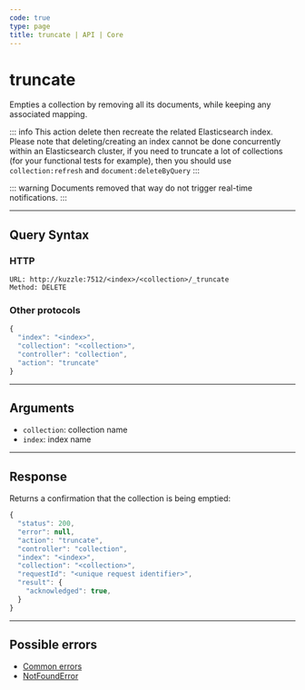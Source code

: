 ```yaml
---
code: true
type: page
title: truncate | API | Core
---
```


# truncate

Empties a collection by removing all its documents, while keeping any associated mapping.

::: info
This action delete then recreate the related Elasticsearch index.
Please note that deleting/creating an index cannot be done concurrently within an Elasticsearch cluster, if you need to truncate a lot of collections (for your functional tests for example), then you should use `collection:refresh` and `document:deleteByQuery`
:::

::: warning
Documents removed that way do not trigger real-time notifications.
:::

---

## Query Syntax

### HTTP

```http
URL: http://kuzzle:7512/<index>/<collection>/_truncate
Method: DELETE
```

### Other protocols

```js
{
  "index": "<index>",
  "collection": "<collection>",
  "controller": "collection",
  "action": "truncate"
}
```

---

## Arguments

- `collection`: collection name
- `index`: index name

---

## Response

Returns a confirmation that the collection is being emptied:

```js
{
  "status": 200,
  "error": null,
  "action": "truncate",
  "controller": "collection",
  "index": "<index>",
  "collection": "<collection>",
  "requestId": "<unique request identifier>",
  "result": {
    "acknowledged": true,
  }
}
```

---

## Possible errors

- [Common errors](/core/2/api/errors/types#common-errors)
- [NotFoundError](/core/2/api/errors/types#notfounderror)

